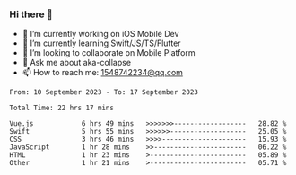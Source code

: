### Hi there 👋

<!--
**AkaShark/AkaShark** is a ✨ _special_ ✨ repository because its `README.md` (this file) appears on your GitHub profile.

Here are some ideas to get you started:
-->

- 🔭 I’m currently working on iOS Mobile Dev
- 🌱 I’m currently learning Swift/JS/TS/Flutter
- 👯 I’m looking to collaborate on Mobile Platform 
- 💬 Ask me about aka-collapse
- 📫 How to reach me: 1548742234@qq.com


<!--START_SECTION:waka-->

```all_time
From: 10 September 2023 - To: 17 September 2023

Total Time: 22 hrs 17 mins

Vue.js            6 hrs 49 mins   >>>>>>>------------------   28.82 %
Swift             5 hrs 55 mins   >>>>>>-------------------   25.05 %
CSS               3 hrs 46 mins   >>>>---------------------   15.93 %
JavaScript        1 hr 28 mins    >>-----------------------   06.22 %
HTML              1 hr 23 mins    >------------------------   05.89 %
Other             1 hr 21 mins    >------------------------   05.71 %
```

<!--END_SECTION:waka-->

<!-- 
[![Anurag's github stats](https://github-readme-stats.vercel.app/api?username=AkaShark&show_icons=true&theme=radical)](https://github.com/anuraghazra/github-readme-stats)

[![Top Langs](https://github-readme-stats.vercel.app/api/top-langs/?username=AkaShark&layout=compact)](https://github.com/anuraghazra/github-readme-stats)
-->
